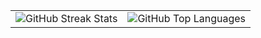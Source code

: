 <table>
  <tr>
    <td>
      <img src="https://github-readme-streak-stats.herokuapp.com/?user=logannford&theme=dark&hide_border=false" alt="GitHub Streak Stats"/>
    </td>
    <td>
      <img src="https://github-readme-stats.vercel.app/api/top-langs/?username=logannford&theme=dark&hide_border=false&include_all_commits=false&count_private=false&layout=compact" alt="GitHub Top Languages"/>
    </td>
  </tr>
</table>

<!-- Proudly created with GPRM ( https://gprm.itsvg.in ) -->
